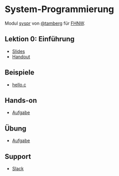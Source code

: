 # System-Programmierung
Modul [syspr]( https://www.fhnw.ch/de/studium/module/6008081) von [@tamberg](https://twitter.com/tamberg) für [FHNW](https://www.fhnw.ch/).

## Lektion 0: Einführung
- [Slides](http://www.tamberg.org/fhnw/2018/Syspr00Einfuehrung.pdf)
- [Handout](http://www.tamberg.org/fhnw/2018/Syspr00EinfuehrungHandout.pdf)

## Beispiele
- [hello.c](hello.c)

## Hands-on
- [Aufgabe]()

## Übung
- [Aufgabe]()

## Support
- [Slack](https://fhnw-syspr.slack.com/)